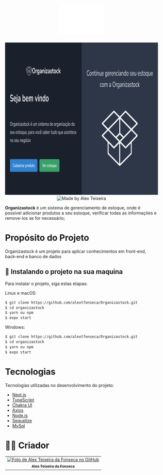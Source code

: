 <h1 align="center">
    <img alt="Logo Organizastock" src="./public/icons/logo.svg" width="150" height="100" />
</h1>

<p align="center">
    <img src="./public/organizastock.png" height="500"/> <br>
     <img alt="Made by Alex Teixeira" src="https://img.shields.io/badge/made%20by- Alex Teixeira-%15C3D6?style=flat-square&color=0d5c46&labelColor=000">
</p>

**Organizastock** é um sistema de gerenciamento de estoque, onde é possível adicionar produtos a seu estoque, verificar todas as informações e remove-los se for necessário;

# Propósito do Projeto

Organizastock é um projeto para aplicar conhecimentos em front-end, back-end e banco de dados

## 🚀 Instalando o projeto na sua maquina

Para instalar o projeto, siga estas etapas:

Linux e macOS:

```bash
$ git clone https://github.com/alextfonseca/Organizastock.git
$ cd organizastock
$ yarn ou npm
$ expo start
```

Windows:

```bash
$ git clone https://github.com/alextfonseca/Organizastock.git
$ cd organizastock
$ yarn ou npm
$ expo start
```

# Tecnologias

Tecnologias utilizadas no desenvolvimento do projeto:

- [Next.js](https://nextjs.org/)
- [TypeScript](https://www.typescriptlang.org/)
- [Chakra UI](https://chakra-ui.com/)
- [Axios](https://github.com/axios/axios)
- [Node.js](https://nodejs.org/en/)
- [Sequelize](https://sequelize.org/)
- [MySql](https://www.mysql.com/)

# 🧑‍💻 Criador

<table>
  <tr>
    <td align="center">
      <a href="https://github.com/alextfonseca">
        <img src="https://github.com/alextfonseca.png" width="100px;" alt="Foto de Alex Teixeira da Fonseca no GitHub"/><br>
        <sub>
          <b>Alex Teixeira da Fonseca</b>
        </sub>
      </a>
    </td>
  </tr>
</table>
